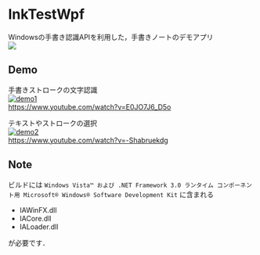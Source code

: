 # InkTestWpf
Windowsの手書き認識APIを利用した，手書きノートのデモアプリ  
![](https://cdn-ak.f.st-hatena.com/images/fotolife/Y/YDKK/20180628/20180628160517.png)

## Demo
手書きストロークの文字認識  
[![demo1](https://img.youtube.com/vi/E0JO7J6_D5o/0.jpg)](https://www.youtube.com/watch?v=E0JO7J6_D5o)   
https://www.youtube.com/watch?v=E0JO7J6_D5o

テキストやストロークの選択  
[![demo2](https://img.youtube.com/vi/-Shabruekdg/0.jpg)](https://www.youtube.com/watch?v=-Shabruekdg)   
https://www.youtube.com/watch?v=-Shabruekdg

## Note
ビルドには `Windows Vista™ および .NET Framework 3.0 ランタイム コンポーネント用 Microsoft® Windows® Software Development Kit` に含まれる
- IAWinFX.dll
- IACore.dll
- IALoader.dll

が必要です．
